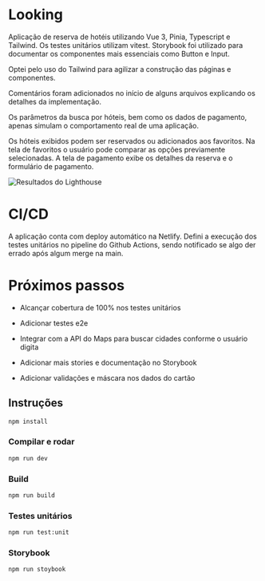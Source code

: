 # Looking

Aplicação de reserva de hotéis utilizando Vue 3, Pinia, Typescript e Tailwind. Os testes unitários utilizam vitest. Storybook foi utilizado para documentar os componentes mais essenciais como Button e Input.

Optei pelo uso do Tailwind para agilizar a construção das páginas e componentes.

Comentários foram adicionados no início de alguns arquivos explicando os detalhes da implementação.

Os parâmetros da busca por hóteis, bem como os dados de pagamento, apenas simulam o comportamento real de uma aplicação.

Os hóteis exibidos podem ser reservados ou adicionados aos favoritos.
Na tela de favoritos o usuário pode comparar as opções previamente selecionadas.
A tela de pagamento exibe os detalhes da reserva e o formulário de pagamento.

![Resultados do Lighthouse](https://exemplo.com/logo.png)

# CI/CD

A aplicação conta com deploy automático na Netlify. Defini a execução dos testes unitários no pipeline do Github Actions, sendo notificado se algo der errado após algum merge na main.

# Próximos passos

- Alcançar cobertura de 100% nos testes unitários

- Adicionar testes e2e

- Integrar com a API do Maps para buscar cidades conforme o usuário digita

- Adicionar mais stories e documentação no Storybook

- Adicionar validações e máscara nos dados do cartão

## Instruções

```sh
npm install
```

### Compilar e rodar

```sh
npm run dev
```

### Build

```sh
npm run build
```

### Testes unitários

```sh
npm run test:unit
```

### Storybook

```sh
npm run stoybook
```
